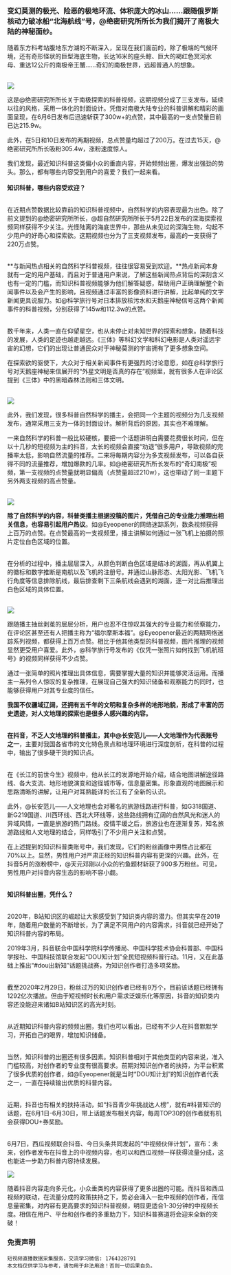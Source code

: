 
### 变幻莫测的极光、险恶的极地环流、体积庞大的冰山……跟随俄罗斯核动力破冰船“北海航线”号，@绝密研究所所长为我们揭开了南极大陆的神秘面纱。


随着东方科考站腹地东方湖的不断深入，呈现在我们面前的，除了极端的气候环境，还有奇形怪状的巨型海底生物，长达16米的座头鲸、巨大的褐红色冥河水母、重达12公斤的南极帝王蟹……奇幻的南极世界，远超普通人的想象。<br />​

![](https://cdn.nlark.com/yuque/0/2021/webp/97322/1624792836570-f80a76ad-284f-42be-80bb-c1b44e9af88c.webp#clientId=ub10f0210-b23a-4&from=paste&id=uf56fa536&margin=%5Bobject%20Object%5D&originHeight=140&originWidth=140&originalType=url&ratio=2&status=done&style=none&taskId=u8c7d7cc9-3099-429c-9ce1-c30fd24e8d6)

这是@绝密研究所所长关于南极探索的科普视频，这期视频分成了三支发布，延续以往的风格，采用一体化的封面设计。凭借对南极大陆专业的科普讲解和精彩的画面呈现，在6月6日发布后迅速斩获了300w+的点赞，其中最高的一支点赞量目前已达215.9w。

此外，在5日和10日发布的两期视频，总点赞量均超过了200万。在过去15天，@绝密研究所所长吸粉305.4w，涨粉速度惊人。

我们发现，最近知识科普这类偏小众的垂直内容，开始频频出圈，爆发出强劲的势头。那么，都有哪些内容受到用户的喜爱？我们一起来看。<br />
<br />**知识科普，哪些内容受欢迎？**<br />​

在近期点赞数据比较靠前的知识科普视频中，自然科学的内容表现最为出色。除了前文提到的@绝密研究所所长，@超自然研究所所长于5月22日发布的深海探索视频同样获得不少关注。光怪陆离的海底世界中，那些从未见过的深海生物，勾起不少用户的好奇心和探索欲。这期视频也分为了三支视频发布，最高的一支获得了220万点赞。<br />​

**与新闻热点相关的自然科学科普视频，往往很容易受到欢迎。**热点新闻本身就有一定的用户基础，而且对于普通用户来说，了解这些新闻热点背后的深刻含义也有一定的门槛，而知识科普视频能够为他们解答疑惑，帮助用户正确理解整个新闻事件以及会产生的影响，且视频通过丰富的影像资料进行讲解，比起单纯的文字新闻更具说服力。如@科学旅行号对日本排放核污水和天鹅座神秘信号这两个新闻事件的科普视频，分别获得了145w和112.3w的点赞。<br />​

数千年来，人类一直在仰望星空，也从未停止对未知世界的探索和想象。随着科技的发展，人类的足迹也越走越远。《三体》等科幻文学和科幻电影是人类对遥远宇宙的幻想，它们的出现让普通民众对于神秘莫测的宇宙拥有了更多想象空间。

在探索欲的驱使下，大众对于相关新闻事件有更强烈的讨论意愿，如在@科学旅行号对天鹅座神秘来信展开的“外星文明是否真的存在”视频里，就有很多人在评论区提到《三体》中的黑暗森林法则和三体文明。<br />​

![](https://cdn.nlark.com/yuque/0/2021/webp/97322/1624792836544-0cbbf51c-7350-4f26-8a0f-99fad4cbea83.webp#clientId=ub10f0210-b23a-4&from=paste&id=uaa7880ac&margin=%5Bobject%20Object%5D&originHeight=140&originWidth=140&originalType=url&ratio=2&status=done&style=none&taskId=u876ba029-992a-4198-bd3b-6d5fb26992c)

此外，我们发现，很多科普自然科学的播主，会把同一个主题的视频分为几支视频发布，通常采用三支为一体的封面设计。解析背后的原因，其实也不难理解。

一来自然科学的科普一般比较硬核，要把一个话题讲明白需要花费很长时间，但在以十几秒的短视频为主的抖音，太长的视频会直接“劝退”很多用户，导致视频的完播率太低，影响自然流量的推荐。二来将每期内容分为多支视频发布，可以各自获得不同的流量推荐，增加爆款的几率。如@绝密研究所所长发布的“奇幻南极”视频，第一支视频的点赞量就明显偏高（点赞量超过210w），这也带动了同一主题下另外两支视频的高点赞量。<br />​

![](https://cdn.nlark.com/yuque/0/2021/webp/97322/1624792836573-bb52245d-afb7-4a92-be62-62e6a76da64e.webp#clientId=ub10f0210-b23a-4&from=paste&id=ub4e84528&margin=%5Bobject%20Object%5D&originHeight=140&originWidth=140&originalType=url&ratio=2&status=done&style=none&taskId=u52dacd8e-2a3c-4796-9ebf-10d21b045e5)

**除了自然科学的内容，科普类播主根据投稿的图片，凭借自己的专业能力推理出相关信息，也容易引起用户热议**。如@Eyeopener的网络迷踪系列，数条视频获得上百万的点赞。在点赞最高的一支视频里，播主讲解如何通过一张飞机上拍摄的照片定位白色区域的位置。<br />​

在分析的过程中，播主层层深入，从颜色判断白色区域是结冰的湖面，再从机翼上的徽标和数字推断是南航以及飞机的注册号。并通过山脉形态、太阳光影、飞机飞行角度等信息排除航线，最后排查剩下三条航线会遇到的湖面，逐一对比后推理出白色区域的具体位置。<br />​

![](https://cdn.nlark.com/yuque/0/2021/webp/97322/1624792836981-05eada54-7855-4570-9c6f-2ab9a9ce08da.webp#clientId=ub10f0210-b23a-4&from=paste&id=uba14c8f5&margin=%5Bobject%20Object%5D&originHeight=140&originWidth=140&originalType=url&ratio=2&status=done&style=none&taskId=u37dd339f-b7f5-4f1d-b1f2-cc376662e3e)

跟随播主抽丝剥茧的层层分析，用户也忍不住惊叹其强大的专业能力和侦察能力，在评论区甚至还有人把播主称为“福尔摩斯本福”。@Eyeopener最近的两期网络迷踪系列视频，都获得上百万点赞。相比于他其他类型的科普视频，图片推理的视频显然更受用户喜爱。此外，@科学旅行号发布的《仅凭一张照片如何找到飞机航班号》的视频同样获得不少点赞。

通过一张简单的照片推理出具体信息，需要掌握大量的知识并能够灵活运用。而播主一系列令人惊叹的复杂推理，在展现自己强大的知识储备和观察能力的同时，也能够获得用户对其专业度的信任。

**我国不仅疆域辽阔，还拥有五千年的文明和复杂多样的地形地貌，形成了丰富的历史遗迹，对人文地理的探索也是很多人感兴趣的内容。**<br />​

**在抖音，不乏人文地理的科普播主，其中@长安范儿——人文地理作为代表账号之一**，主要对我国各省市的文化特色景点和地理环境进行深度剖析，在科普的过程中，输出了很多硬干货的知识点。<br />​

在《长江的前世今生》视频中，他从长江的发源地开始介绍，结合地图讲解途径路线、各大支流、地形地貌演变和途径城市等，信息量密集。形象直观的地图展示和思路清晰的讲解，让用户对耳熟能详的长江有了全新的认识。

此外，@长安范儿——人文地理也会对著名的旅游线路进行科普，如G318国道、新G219国道、川西环线、西北大环线等，这些路线拥有辽阔的自然风光和迷人的异域风情，一直是旅游的热门路线。疫情平缓之后，旅游业也在逐渐复苏，知名旅游路线和人文地理的结合，同样吸引了不少用户关注和点赞。

在上述提到的知识科普类账号中，我们发现，它们的粉丝画像中男性占比都在70%以上。显然，男性用户对严肃正经的知识科普内容有更深的兴趣。此外，在抖音5月的涨粉榜中，@天元邓刚以小众的钓鱼题材斩获了900多万粉丝。可见，男性用户对抖音内容生态的影响不容小觑。<br />​

**知识科普出圈，凭什么？**<br />​

2020年，B站知识区的崛起让大家感受到了知识类内容的潜力。但其实早在2019年，随着用户数量的不断增长，为了满足不同用户的内容需求，抖音就已经开始了知识科普内容的布局。

2019年3月，抖音联合中国科学院科学传播局、中国科学技术协会科普部、中国科学报社、中国科技馆联合发起“DOU知计划”全民短视频科普行动。11月，又在此基础上推出“#dou出新知”话题挑战赛，为知识创作者打造多项奖励。<br />​

截至2020年2月29日，粉丝过万的知识创作者已经有9万个，目前该话题已经拥有1292亿次播放。但由于短视频时长和用户需求泛娱乐化等原因，抖音的知识类内容还没能迎来诸如B站知识区的高光时刻。<br />​

从近期知识科普内容的频频出圈，我们也可以看出，已经有不少人在抖音默默学习，开拓自己的眼界，增加知识储备。<br />​

当然，知识科普的出圈还有很多因素。知识科普相对于其他类型的内容来说，准入门槛较高，对创作者的专业度有很高要求。前期对知识创作者的扶持，为平台积累了很多优质的创作者，如@Eyeopener就是当时“DOU知计划”的知识创作者代表之一，一直在持续输出优质的科普内容。<br />​

近期，抖音也有相关的扶持活动，如“抖音青少年挑战达人榜”，就有#科普知识的话题，在6月1日-6月30日，带上话题发布相关内容，每周TOP30的创作者就有机会获得DOU+券奖励。<br />​

6月7日，西瓜视频联合抖音、今日头条共同发起的“中视频伙伴计划”，宣布：未来，创作者发布在抖音上的中视频内容，也可以和西瓜视频一样获得流量分成，这也能进一步助力科普内容持续发展。

![](https://cdn.nlark.com/yuque/0/2021/webp/97322/1624792837196-43bbff90-0d41-4aa4-9274-6aaaee6dce8a.webp#clientId=ub10f0210-b23a-4&from=paste&id=u5cf168e1&margin=%5Bobject%20Object%5D&originHeight=140&originWidth=140&originalType=url&ratio=2&status=done&style=none&taskId=u1005e85c-405e-45e0-9eb9-5468899b1b0)

随着抖音内容走向多元化，小众垂类的内容获得了更多出圈的可能。而抖音和西瓜视频的联动，在流量分成的政策扶持之下，势必会涌入一批中视频的创作者，而信息量密集，对内容有更高要求的知识科普视频，明显更适合1-30分钟的中视频长度。相信在用户、平台和创作者的多重助力下，知识科普赛道将会迎来全新的突破！

### 

### 免责声明
```
短视频直播数据采集服务，交流学习微信: 1764328791
本文档仅供学习与参考，请勿用于非法用途！否则一切后果自负。
```
